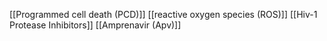 [[Programmed cell death (PCD)]]
[[reactive oxygen species (ROS)]]
[[Hiv-1 Protease Inhibitors]]
[[Amprenavir (Apv)]]
